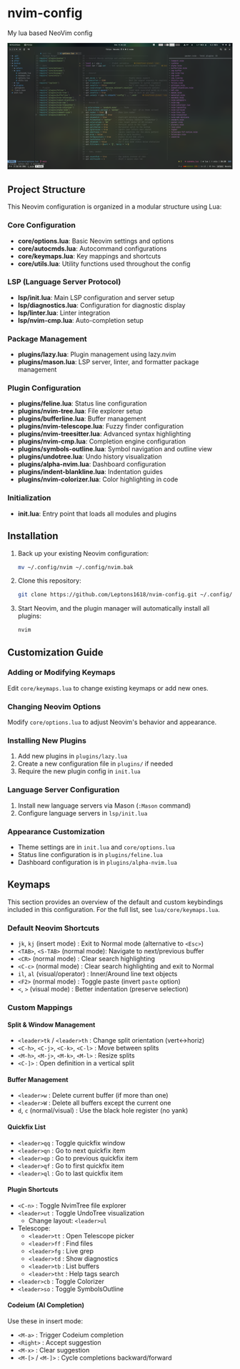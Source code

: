 # nvim-config
My lua based NeoVim config

![Screenshot](screenshot.png)

## Project Structure

This Neovim configuration is organized in a modular structure using Lua:

### Core Configuration
- **core/options.lua**: Basic Neovim settings and options
- **core/autocmds.lua**: Autocommand configurations
- **core/keymaps.lua**: Key mappings and shortcuts
- **core/utils.lua**: Utility functions used throughout the config

### LSP (Language Server Protocol)
- **lsp/init.lua**: Main LSP configuration and server setup
- **lsp/diagnostics.lua**: Configuration for diagnostic display
- **lsp/linter.lua**: Linter integration
- **lsp/nvim-cmp.lua**: Auto-completion setup

### Package Management
- **plugins/lazy.lua**: Plugin management using lazy.nvim
- **plugins/mason.lua**: LSP server, linter, and formatter package management

### Plugin Configuration
- **plugins/feline.lua**: Status line configuration
- **plugins/nvim-tree.lua**: File explorer setup
- **plugins/bufferline.lua**: Buffer management
- **plugins/nvim-telescope.lua**: Fuzzy finder configuration
- **plugins/nvim-treesitter.lua**: Advanced syntax highlighting
- **plugins/nvim-cmp.lua**: Completion engine configuration
- **plugins/symbols-outline.lua**: Symbol navigation and outline view
- **plugins/undotree.lua**: Undo history visualization
- **plugins/alpha-nvim.lua**: Dashboard configuration
- **plugins/indent-blankline.lua**: Indentation guides
- **plugins/nvim-colorizer.lua**: Color highlighting in code

### Initialization
- **init.lua**: Entry point that loads all modules and plugins

## Installation

1. Back up your existing Neovim configuration:
   ```bash
   mv ~/.config/nvim ~/.config/nvim.bak
   ```

2. Clone this repository:
   ```bash
   git clone https://github.com/Leptons1618/nvim-config.git ~/.config/nvim
   ```

3. Start Neovim, and the plugin manager will automatically install all plugins:
   ```bash
   nvim
   ```

## Customization Guide

### Adding or Modifying Keymaps
Edit `core/keymaps.lua` to change existing keymaps or add new ones.

### Changing Neovim Options
Modify `core/options.lua` to adjust Neovim's behavior and appearance.

### Installing New Plugins
1. Add new plugins in `plugins/lazy.lua`
2. Create a new configuration file in `plugins/` if needed
3. Require the new plugin config in `init.lua`

### Language Server Configuration
1. Install new language servers via Mason (`:Mason` command)
2. Configure language servers in `lsp/init.lua`

### Appearance Customization
- Theme settings are in `init.lua` and `core/options.lua`
- Status line configuration is in `plugins/feline.lua`
- Dashboard configuration is in `plugins/alpha-nvim.lua`

## Keymaps

This section provides an overview of the default and custom keybindings included in this configuration. For the full list, see `lua/core/keymaps.lua`.

### Default Neovim Shortcuts
- `jk`, `kj` (insert mode)        : Exit to Normal mode (alternative to `<Esc>`)
- `<TAB>`, `<S-TAB>` (normal mode): Navigate to next/previous buffer
- `<CR>` (normal mode)           : Clear search highlighting
- `<C-c>` (normal mode)          : Clear search highlighting and exit to Normal
- `il`, `al` (visual/operator)   : Inner/Around line text objects
- `<F2>` (normal mode)           : Toggle paste (invert `paste` option)
- `<`, `>` (visual mode)         : Better indentation (preserve selection)

### Custom Mappings

#### Split & Window Management
- `<leader>tk` / `<leader>th` : Change split orientation (vert↔horiz)
- `<C-h>`, `<C-j>`, `<C-k>`, `<C-l>` : Move between splits
- `<M-h>`, `<M-j>`, `<M-k>`, `<M-l>` : Resize splits
- `<C-]>`                     : Open definition in a vertical split

#### Buffer Management
- `<leader>w`  : Delete current buffer (if more than one)
- `<leader>W`  : Delete all buffers except the current one
- `d`, `c` (normal/visual) : Use the black hole register (no yank)

#### Quickfix List
- `<leader>qq` : Toggle quickfix window
- `<leader>qn` : Go to next quickfix item
- `<leader>qp` : Go to previous quickfix item
- `<leader>qf` : Go to first quickfix item
- `<leader>ql` : Go to last quickfix item

#### Plugin Shortcuts
- `<C-n>`      : Toggle NvimTree file explorer
- `<leader>ut` : Toggle UndoTree visualization
  - Change layout: `<leader>ul`
- Telescope:
  - `<leader>tt`  : Open Telescope picker
  - `<leader>ff`  : Find files
  - `<leader>fg`  : Live grep
  - `<leader>td`  : Show diagnostics
  - `<leader>tb`  : List buffers
  - `<leader>tht` : Help tags search
- `<leader>cb`  : Toggle Colorizer
- `<leader>so`  : Toggle SymbolsOutline

#### Codeium (AI Completion)
Use these in insert mode:
- `<M-a>` : Trigger Codeium completion
- `<Right>` : Accept suggestion
- `<M-x>` : Clear suggestion
- `<M-[>` / `<M-]>` : Cycle completions backward/forward
